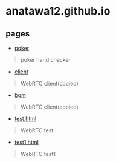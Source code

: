 # anatawa12.github.io

## pages

- [poker](poker)
> poker hand checker
- [client](client.html)
> WebRTC client(copied)
- [bgm](bgm)
> WebRTC client(copied)
- [test.html](test.html)
> WebRTC test
- [test1.html](test1.html)
> WebRTC test1
